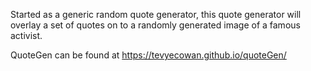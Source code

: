 Started as a generic random quote generator, this quote generator will overlay a set of quotes on to a randomly generated image of a famous activist.

QuoteGen can be found at
https://tevyecowan.github.io/quoteGen/